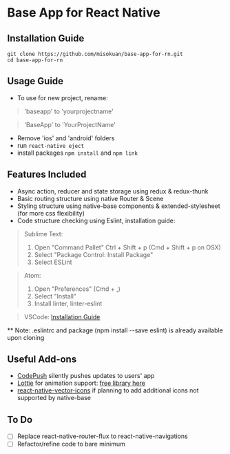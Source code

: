 # Base App for React Native

## Installation Guide

```
git clone https://github.com/misokuan/base-app-for-rn.git
cd base-app-for-rn
```

## Usage Guide

- To use for new project, rename:
> 'baseapp' to 'yourprojectname'

> 'BaseApp' to 'YourProjectName'

- Remove 'ios' and 'android' folders
- run `react-native eject`
- install packages `npm install` and `npm link`

## Features Included

- Async action, reducer and state storage using redux & redux-thunk
- Basic routing structure using native Router & Scene
- Styling structure using native-base components & extended-stylesheet (for more css flexibility)
- Code structure checking using Eslint, installation guide:
> Sublime Text:
> 1. Open "Command Pallet" Ctrl + Shift + p (Cmd + Shift + p on OSX)
> 2. Select "Package Control: Install Package"
> 3. Select ESLint

> Atom:
> 1. Open "Preferences" (Cmd + ,)
> 2. Select "Install"
> 3. Install linter, linter-eslint

> VSCode:
> [Installation Guide](https://marketplace.visualstudio.com/items?itemName=dbaeumer.vscode-eslint)

** Note: .eslintrc and package (npm install --save eslint) is already available upon cloning

## Useful Add-ons

- [CodePush](https://github.com/Microsoft/react-native-code-push) silently pushes updates to users' app
- [Lottie](https://github.com/airbnb/lottie-react-native) for animation support: [free library here](https://www.lottiefiles.com/)
- [react-native-vector-icons](https://github.com/oblador/react-native-vector-icons) if planning to add additional icons not supported by native-base

## To Do

- [ ] Replace react-native-router-flux to react-native-navigations
- [ ] Refactor/refine code to bare minimum
